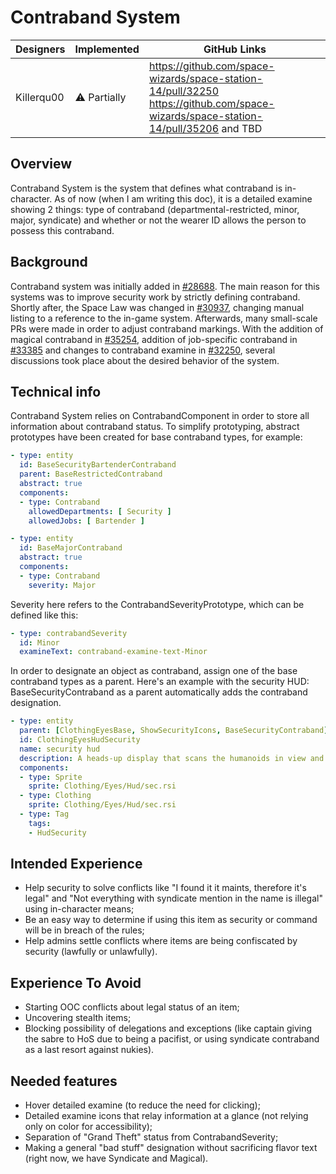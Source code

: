 # Contraband System
| Designers | Implemented | GitHub Links |
|---|---|---|
| Killerqu00 | :warning: Partially | https://github.com/space-wizards/space-station-14/pull/32250 https://github.com/space-wizards/space-station-14/pull/35206 and TBD |

## Overview
Contraband System is the system that defines what contraband is in-character. As of now (when I am writing this doc), it is a detailed examine showing 2 things: type of contraband (departmental-restricted, minor, major, syndicate) and whether or not the wearer ID allows the person to possess this contraband. 

## Background
Contraband system was initially added in [#28688](https://github.com/space-wizards/space-station-14/pull/28688). The main reason for this systems was to improve security work by strictly defining contraband. Shortly after, the Space Law was changed in [#30937](https://github.com/space-wizards/space-station-14/pull/30937), changing manual listing to a reference to the in-game system.
Afterwards, many small-scale PRs were made in order to adjust contraband markings. 
With the addition of magical contraband in [#35254](https://github.com/space-wizards/space-station-14/pull/35254), addition of job-specific contraband in [#33385](https://github.com/space-wizards/space-station-14/pull/33385) and changes to contraband examine in [#32250](https://github.com/space-wizards/space-station-14/pull/32250), several discussions took place about the desired behavior of the system.

## Technical info
Contraband System relies on ContrabandComponent in order to store all information about contraband status.
To simplify prototyping, abstract prototypes have been created for base contraband types, for example:
```yaml
- type: entity
  id: BaseSecurityBartenderContraband
  parent: BaseRestrictedContraband
  abstract: true
  components:
  - type: Contraband
    allowedDepartments: [ Security ]
    allowedJobs: [ Bartender ]

- type: entity
  id: BaseMajorContraband
  abstract: true
  components:
  - type: Contraband
    severity: Major
```
Severity here refers to the ContrabandSeverityPrototype, which can be defined like this:
```yaml
- type: contrabandSeverity
  id: Minor
  examineText: contraband-examine-text-Minor
```
In order to designate an object as contraband, assign one of the base contraband types as a parent. Here's an example with the security HUD: BaseSecurityContraband as a parent automatically adds the contraband designation.
```yaml
- type: entity
  parent: [ClothingEyesBase, ShowSecurityIcons, BaseSecurityContraband]
  id: ClothingEyesHudSecurity
  name: security hud
  description: A heads-up display that scans the humanoids in view and provides accurate data about their ID status and security records.
  components:
  - type: Sprite
    sprite: Clothing/Eyes/Hud/sec.rsi
  - type: Clothing
    sprite: Clothing/Eyes/Hud/sec.rsi
  - type: Tag
    tags:
    - HudSecurity
```
## Intended Experience
- Help security to solve conflicts like "I found it it maints, therefore it's legal" and "Not everything with syndicate mention in the name is illegal" using in-character means;
- Be an easy way to determine if using this item as security or command will be in breach of the rules;
- Help admins settle conflicts where items are being confiscated by security (lawfully or unlawfully).
## Experience To Avoid
- Starting OOC conflicts about legal status of an item;
- Uncovering stealth items;
- Blocking possibility of delegations and exceptions (like captain giving the sabre to HoS due to being a pacifist, or using syndicate contraband as a last resort against nukies).
## Needed features
- Hover detailed examine (to reduce the need for clicking);
- Detailed examine icons that relay information at a glance (not relying only on color for accessibility);
- Separation of "Grand Theft" status from ContrabandSeverity;
- Making a general "bad stuff" designation without sacrificing flavor text (right now, we have Syndicate and Magical).